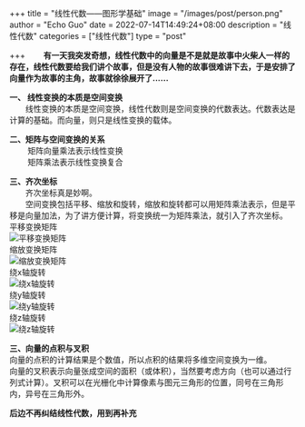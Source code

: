 +++
title = "线性代数——图形学基础"
image = "/images/post/person.png"
author = "Echo Guo"
date = 2022-07-14T14:49:24+08:00
description = "线性代数"
categories = ["线性代数"]
type = "post"

+++
**&emsp;&emsp;有一天我突发奇想，线性代数中的向量是不是就是故事中火柴人一样的存在，线性代数要给我们讲个故事，但是没有人物的故事很难讲下去，于是安排了向量作为故事的主角，故事就徐徐展开了......**

**一、 线性变换的本质是空间变换**  
&emsp;&emsp;线性变换的本质是空间变换，线性代数则是空间变换的代数表达。代数表达是计算的基础。而向量，则只是线性变换的载体。

**二、矩阵与空间变换的关系**  
&emsp;&emsp;  矩阵向量乘法表示线性变换  
&emsp;&emsp;  矩阵乘法表示线性变换复合  

**三、齐次坐标**  
&emsp;&emsp;齐次坐标真是妙啊。   
&emsp;&emsp;空间变换包括平移、缩放和旋转，缩放和旋转都可以用矩阵乘法表示，但是平移是向量加法，为了讲方便计算，将变换统一为矩阵乘法，就引入了齐次坐标。  
平移变换矩阵  
![平移变换矩阵](/images/post/post-8-1.png)  
缩放变换矩阵  
![缩放变换矩阵](/images/post/post-8-2.png)  
绕x轴旋转  
![绕x轴旋转](/images/post/post-8-3.png)  
绕y轴旋转  
![绕y轴旋转](/images/post/post-8-4.png)  
绕z轴旋转  
![绕z轴旋转](/images/post/post-8-5.png)  

**三、向量的点积与叉积**  
向量的点积的计算结果是个数值，所以点积的结果将多维空间变换为一维。  
向量的叉积表示向量张成空间的面积（或体积），当然要考虑方向（也可以通过行列式计算）。叉积可以在光栅化中计算像素与图元三角形的位置，同号在三角形内，异号在三角形外。


**后边不再纠结线性代数，用到再补充**
